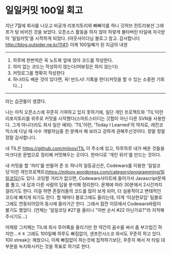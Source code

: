 # 일일커밋 100일 회고

지난 7월에 회사를 나오고 비공개 리포지토리와 빠빠이를 하니
깃허브 컨트리뷰션 그래프가 텅 비어진 것을 보았다. 
오픈소스 활동을 하지 않아 하얗게 불타버린 타일에 자극받아
'일일커밋'을 시작하게 되었다. (아웃사이더님 블로그 참고. 감사합니다 http://blog.outsider.ne.kr/1141)
이제 100일째가 된 지금의 내겐
___
1. 하루에 한번씩은 꼭 노트북 앞에 앉아 코드를 작성한다.
2. 의미 없는 코드는 작성하지 않는다(어뷰징은 하지 않는다)
3. 커밋로그를 명확히 작성한다
4. 하나라도 배운 것이 있다면, 꼭! 반드시! 기록을 한다(커밋을 할 수 있는 소중한 기회다...)
___
라는 습관들이 생겼다.

나는 아직 오픈소스에 꾸준히 기여하고 있지 못하기에, 일단 개인 프로젝트와 'TIL'이란 리포지토리를 위주로 커밋을 시작했다(스마트스터디는 깃헙이 아닌 다른 SVN을 사용한다. 그게 아니더라도 회사 일은 예외).
'TIL'이란, 'Today I Learned'의 약자로, 레진코믹스에 다닐 때 사수 개발자님중 한 분께서 해 보라고 강하게 권해주신것이다. 정말 정말 정말 감사합니다.

내 TIL은 https://github.com/milooy/TIL 이 주소에 있고, 하루하루 내가 배운 것들을 마크다운 문법으로 정리해 커밋해두는 곳이다. 한마디로 '개인 위키'를 만드는 것이다.

내 커밋을 할 '꺼리'를 만들어 준 또 하나의 일등공신은, Codewars를 이용한 '일일코딩'이란 개인프로젝트(https://milooy.wordpress.com/category/programming/일일코딩/)도 있다. 코딩할 거리가 없으면, Codewars사이트에 들어가서 Javascript문제를 풀고, 내 답과 다른 사람의 답을 분석해 정리한다. 문제에 따라 30분에서 2시간까지 걸리기도 한다. 이걸 하면 존잘러들의 코드를 많이 보게 되어, 더 실용적이고 변태적인 코드에 빠지게 되기도 한다. 할 때마다 블로그에도 올리는데, 이게 '이상한모임' 팀블로그에도 연동되어있어 동시에 올라가곤 한다. 그래서 잠깐 이모에서 Codewars바람이 불기도 했었다. (언제는 '일일코딩 #21'을 올리니 "이번 순서 #22 아닌가요?"라 지적해주시기도...)

어제랑 그저께는 TIL에 회사 투어록을 올리기만 한 약간의 꼼수를 써서 좀 부끄럽긴 하지만...ㅎㅎ 그래도 100일째 하루도 빠짐없이, 샌프란시스코 와서도 꾸준히 하고 있다. 100 streak는 채웠으니, 이제 빠짐없이 하는것에 집착하기보단, 꾸준히 해서 저 타일 대부분을 녹지화시키는 것을 목표로 하기로 한다.
